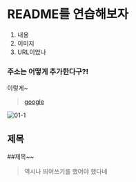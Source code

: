# README를 연습해보자

1. 내용
2. 이미지
3. URL이었나

### 주소는 어떻게 추가한다구?! 

이렇게~         

>[google](http://www.google.com/)


>>> 
![01-1](https://user-images.githubusercontent.com/105259215/167611873-1443c457-0297-4979-a6de-dc4e64a740a5.jpg)

## 제목
##제목~~
>역시나 띄어쓰기를 했어야 했다네
